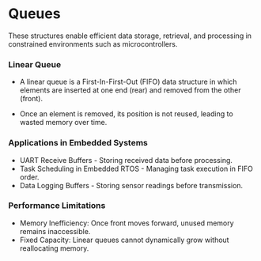 # Queues

These structures enable efficient data storage, retrieval, and processing in
constrained environments such as microcontrollers.

### Linear Queue

- A linear queue is a First-In-First-Out (FIFO) data structure in which elements
are inserted at one end (rear) and removed from the other (front).

- Once an element is removed, its position is not reused, leading to wasted
memory over time.

### Applications in Embedded Systems

- UART Receive Buffers - Storing received data before processing.
- Task Scheduling in Embedded RTOS - Managing task execution in FIFO order.
- Data Logging Buffers - Storing sensor readings before transmission.

### Performance Limitations

- Memory Inefficiency: Once front moves forward, unused memory remains inaccessible.
- Fixed Capacity: Linear queues cannot dynamically grow without reallocating memory.
